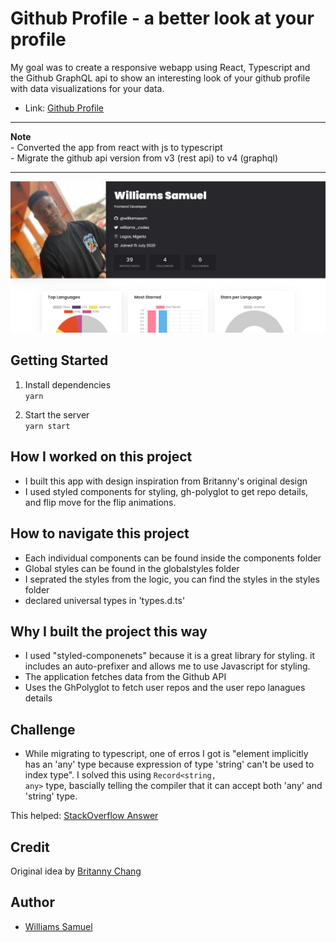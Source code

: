 # Github Profile - a better look at your profile

My goal was to create a responsive webapp using React, Typescript and the Github GraphQL api to show an interesting look of your github profile with data visualizations for your data.

-  Link: [Github Profile](https://gh-profiles.netlify.app/)

<hr>
<b>Note</b> <br>
-  Converted the app from react with js to typescript <br>
-  Migrate the github api version from v3 (rest api) to v4 (graphql)
<hr>

![](screenshot.png)

## Getting Started

1. Install dependencies <br>
   <code>yarn</code>

2. Start the server <br>
   <code>yarn start</code>

## How I worked on this project

-  I built this app with design inspiration from Britanny's original design
-  I used styled components for styling, gh-polyglot to get repo details, and flip move for the flip animations.

## How to navigate this project

-  Each individual components can be found inside the components folder
-  Global styles can be found in the globalstyles folder
-  I seprated the styles from the logic, you can find the styles in the styles folder
-  declared universal types in 'types.d.ts'

## Why I built the project this way

-  I used "styled-componenets" because it is a great library for styling. it includes an auto-prefixer and allows me to use Javascript for styling.
-  The application fetches data from the Github API
-  Uses the GhPolyglot to fetch user repos and the user repo lanagues details

## Challenge

-  While migrating to typescript, one of erros I got is "element implicitly has an 'any' type because expression of type 'string' can't be used to index type". I solved this using <code>Record<string, any></code> type, bascially telling the compiler that it can accept both 'any' and 'string' type.

This helped: [StackOverflow Answer](https://stackoverflow.com/questions/57086672/element-implicitly-has-an-any-type-because-expression-of-type-string-cant-b)

## Credit

Original idea by [Britanny Chang](https://github.com/bchiang7/octoprofile)

## Author

-  [Williams Samuel](https://williamssam.netlify.app/)
